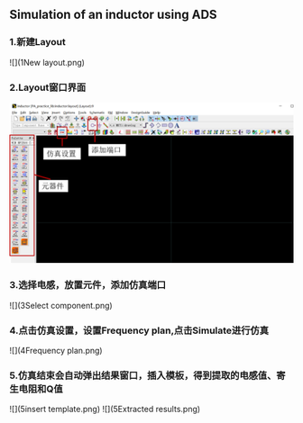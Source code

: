 ## Simulation of an inductor using ADS
### 1.新建Layout
![](1New layout.png)

### 2.Layout窗口界面
![](2Layout.png)

### 3.选择电感，放置元件，添加仿真端口
![](3Select component.png)

### 4.点击仿真设置，设置Frequency plan,点击Simulate进行仿真
![](4Frequency plan.png)

### 5.仿真结束会自动弹出结果窗口，插入模板，得到提取的电感值、寄生电阻和Q值
![](5insert template.png)
![](5Extracted results.png)